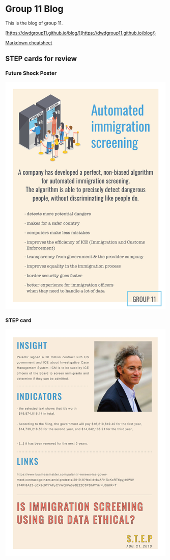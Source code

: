
# Group 11 Blog
This is the blog of group 11.

[https://dwdgroup11.github.io/blog/](https://dwdgroup11.github.io/blog/)

[Markdown cheatsheet](https://guides.github.com/features/mastering-markdown/)
  
## STEP cards for review
### Future Shock Poster
![Image of future shock poster](A4.jpg)

### STEP card
![Image of STEP card](STEP.jpg)
